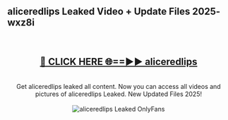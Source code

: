 <h2>aliceredlips Leaked Video + Update Files 2025- wxz8i</h2>
<br>
<div align="center">
<h2><a href="https://libra.edu.pl?aliceredlips" rel="nofollow">🔴 CLICK HERE 🌐==►► aliceredlips</a></h2>
<br>
Get aliceredlips leaked all content. Now you can access all videos and pictures of aliceredlips Leaked. New Updated Files 2025!
<br>
<br>
<a href="https://libra.edu.pl?aliceredlips" rel="nofollow" data-target="animated-image.originalLink"><img src="https://i.ibb.co.com/WyWwxjT/player-gif2.gif" alt="aliceredlips Leaked OnlyFans" style="max-width: 100%; display: inline-block;" data-target="animated-image.originalImage"></a>
</div>
<br>